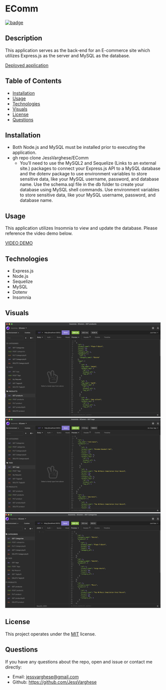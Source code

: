 
  # EComm
  
  [![badge](https://img.shields.io/badge/License-MIT-yellow.svg)]((https://opensource.org/licenses/MIT))
  
  ## Description
  This application serves as the back-end for an E-commerce site which utilizes Express.js as the server and MySQL as the database.
  
[Deployed application](https://github.com/JessVarghese/EComm)

  ## Table of Contents

  * [Installation](#Installation)
  * [Usage](#Usage)
  * [Technologies](#Technologies)
  * [Visuals](#usage)
  * [License](#license)
  * [Questions](#questions)
 

  ## Installation
  * Both Node.js and MySQL must be installed prior to executing the application.
  * gh repo clone JessVarghese/EComm
    * You’ll need to use the MySQL2 and Sequelize (Links to an external site.) packages to connect your Express.js API to a MySQL database and the dotenv package to use environment variables to store sensitive data, like your MySQL username, password, and database name. Use the schema.sql file in the db folder to create your database using MySQL shell commands. Use environment variables to store sensitive data, like your MySQL username, password, and database name.
  
  ## Usage
  This application utilizes Insomnia to view and update the database. Please reference the video demo below.

  [VIDEO DEMO](https://watch.screencastify.com/v/hGOA2brjR1tJIzrSN9C3)
 
  ## Technologies
  * Express.js
  * Node.js
  * Sequelize
  * MySQL
  * Dotenv
  * Insomnia
  
  ## Visuals
 <img src="./assets/ecomm_1.png" width="500"/>
 <img src="./assets/ecomm_2.png" width="500"/>
 <img src="./assets/ecomm_3.png" width="500"/>

  ## License
  This project operates under the [MIT](https://choosealicense.com/licenses/MIT/) license.

  ## Questions
  If you have any questions about the repo, open and issue or contact me directly:
  * Email: jessvarghese@gmail.com
  * Github: https://github.com/JessVarghese

